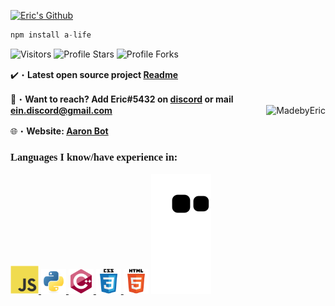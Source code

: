<a href="https://discord.gg/BU5jva7Wsy" target="_blank"> <img src="https://cdn.discordapp.com/attachments/927360534599319602/927592490138206218/Januar_1970.png" alt="Eric's Github"/></a>
```js
npm install a-life
```

<img src="https://komarev.com/ghpvc/?username=MadebyEric&label=Profile%20Views&color=008042&style=flat&label=Visitors" alt="Visitors"></a>
<img src="https://img.shields.io/badge/dynamic/json?&label=Total%20Stars&color=008042&style=flat&style=for-the-badge&query=%24.stars&url=https://api.github-star-counter.workers.dev/user/MadebyEric" alt="Profile Stars"></a>
<img src="https://img.shields.io/badge/dynamic/json?&label=Total%20Forks&color=008042&style=flat&style=for-the-badge&query=%24.forks&url=https://api.github-star-counter.workers.dev/user/MadebyEric" alt="Profile Forks"></a>

✔️・**Latest open source project [Readme](https://github.com/MadebyEric/readme)**

📩・**Want to reach? Add Eric#5432 on [discord](https://discord.gg/BU5jva7Wsy) or mail ein.discord@gmail.com**
</a><img align="right" src="https://github-readme-stats.vercel.app/api/top-langs username=MadebyEric&show_icons=true&locale=en&layout=compact&langs_count=10&custom_title=Most Used Coding Languages" alt="MadebyEric" /> </p>
🌐・**Website: [Aaron Bot](http://aaronbot.xyz)**
<h3 style="font-family:verdana" align="left">Languages I know/have experience in:</h3>
<p align="left"> <a href="https://developer.mozilla.org/en-US/docs/Web/JavaScript" target="_blank"> <img src="https://raw.githubusercontent.com/devicons/devicon/master/icons/javascript/javascript-original.svg" alt="javascript" width="45" height="45"/> </a> <a href="https://www.python.org" target="_blank"> <img src="https://raw.githubusercontent.com/devicons/devicon/master/icons/python/python-original.svg" alt="python" width="40" height="40"/> </a> <a href="https://www.w3schools.com/cs/" target="_blank"> <img src="https://raw.githubusercontent.com/devicons/devicon/master/icons/cplusplus/cplusplus-original.svg" alt="csharp" width="40" height="40"/> </a> <a href="https://www.w3schools.com/css/" target="_blank"> <img src="https://raw.githubusercontent.com/devicons/devicon/master/icons/css3/css3-original-wordmark.svg" alt="css3" width="40" height="40"/> </a> <a href="https://www.w3schools.com/html/" target="_blank"> <img src="https://raw.githubusercontent.com/devicons/devicon/master/icons/html5/html5-original-wordmark.svg" alt="html5" width="40" height="40"/></a>
<a href="https://discord.gg/BU5jva7Wsy" target="_blank"><img src="https://github.com/rafaballerini/rafaballerini/blob/output/github-contribution-grid-snake.svg" alt="sneke"></a>

